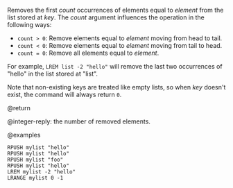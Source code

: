 Removes the first _count_ occurrences of elements equal to _element_ from the list stored at _key_.
The _count_ argument influences the operation in the following ways:

* `count > 0`: Remove elements equal to _element_ moving from head to tail.
* `count < 0`: Remove elements equal to _element_ moving from tail to head.
* `count = 0`: Remove all elements equal to _element_.

For example, `LREM list -2 "hello"` will remove the last two occurrences of
"hello" in the list stored at "list".

Note that non-existing keys are treated like empty lists, so when _key_ doesn't exist, the command will always return `0`.

@return

@integer-reply: the number of removed elements.

@examples

```cli
RPUSH mylist "hello"
RPUSH mylist "hello"
RPUSH mylist "foo"
RPUSH mylist "hello"
LREM mylist -2 "hello"
LRANGE mylist 0 -1
```
